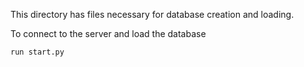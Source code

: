This directory has files necessary for database creation and loading.

To connect to the server and load the database
```
run start.py
```

